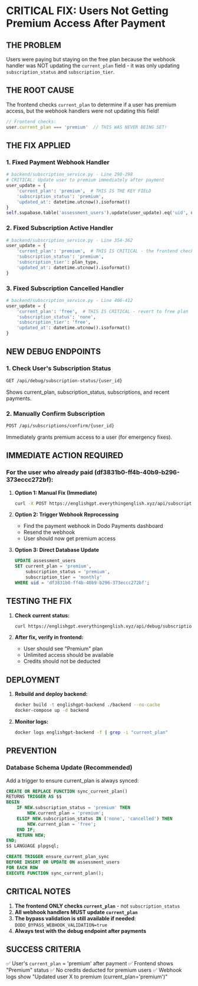 # CRITICAL FIX: Users Not Getting Premium Access After Payment

## THE PROBLEM
Users were paying but staying on the free plan because the webhook handler was NOT updating the `current_plan` field - it was only updating `subscription_status` and `subscription_tier`.

## THE ROOT CAUSE
The frontend checks `current_plan` to determine if a user has premium access, but the webhook handlers were not updating this field!

```javascript
// Frontend checks:
user.current_plan === 'premium'  // THIS WAS NEVER BEING SET!
```

## THE FIX APPLIED

### 1. Fixed Payment Webhook Handler
```python
# backend/subscription_service.py - Line 290-298
# CRITICAL: Update user to premium immediately after payment
user_update = {
    'current_plan': 'premium',  # THIS IS THE KEY FIELD
    'subscription_status': 'premium',
    'updated_at': datetime.utcnow().isoformat()
}
self.supabase.table('assessment_users').update(user_update).eq('uid', user_id).execute()
```

### 2. Fixed Subscription Active Handler
```python
# backend/subscription_service.py - Line 354-362
user_update = {
    'current_plan': 'premium',  # THIS IS CRITICAL - the frontend checks current_plan
    'subscription_status': 'premium',
    'subscription_tier': plan_type,
    'updated_at': datetime.utcnow().isoformat()
}
```

### 3. Fixed Subscription Cancelled Handler
```python
# backend/subscription_service.py - Line 406-412
user_update = {
    'current_plan': 'free',  # THIS IS CRITICAL - revert to free plan
    'subscription_status': 'none',
    'subscription_tier': 'free',
    'updated_at': datetime.utcnow().isoformat()
}
```

## NEW DEBUG ENDPOINTS

### 1. Check User's Subscription Status
```bash
GET /api/debug/subscription-status/{user_id}
```
Shows current_plan, subscription_status, subscriptions, and recent payments.

### 2. Manually Confirm Subscription
```bash
POST /api/subscriptions/confirm/{user_id}
```
Immediately grants premium access to a user (for emergency fixes).

## IMMEDIATE ACTION REQUIRED

### For the user who already paid (df3831b0-ff4b-40b9-b296-373eccc272bf):

1. **Option 1: Manual Fix (Immediate)**
   ```bash
   curl -X POST https://englishgpt.everythingenglish.xyz/api/subscriptions/confirm/df3831b0-ff4b-40b9-b296-373eccc272bf
   ```

2. **Option 2: Trigger Webhook Reprocessing**
   - Find the payment webhook in Dodo Payments dashboard
   - Resend the webhook
   - User should now get premium access

3. **Option 3: Direct Database Update**
   ```sql
   UPDATE assessment_users 
   SET current_plan = 'premium',
       subscription_status = 'premium',
       subscription_tier = 'monthly'
   WHERE uid = 'df3831b0-ff4b-40b9-b296-373eccc272bf';
   ```

## TESTING THE FIX

1. **Check current status:**
   ```bash
   curl https://englishgpt.everythingenglish.xyz/api/debug/subscription-status/df3831b0-ff4b-40b9-b296-373eccc272bf
   ```

2. **After fix, verify in frontend:**
   - User should see "Premium" plan
   - Unlimited access should be available
   - Credits should not be deducted

## DEPLOYMENT

1. **Rebuild and deploy backend:**
   ```bash
   docker build -t englishgpt-backend ./backend --no-cache
   docker-compose up -d backend
   ```

2. **Monitor logs:**
   ```bash
   docker logs englishgpt-backend -f | grep -i "current_plan"
   ```

## PREVENTION

### Database Schema Update (Recommended)
Add a trigger to ensure current_plan is always synced:

```sql
CREATE OR REPLACE FUNCTION sync_current_plan()
RETURNS TRIGGER AS $$
BEGIN
    IF NEW.subscription_status = 'premium' THEN
        NEW.current_plan = 'premium';
    ELSIF NEW.subscription_status IN ('none', 'cancelled') THEN
        NEW.current_plan = 'free';
    END IF;
    RETURN NEW;
END;
$$ LANGUAGE plpgsql;

CREATE TRIGGER ensure_current_plan_sync
BEFORE INSERT OR UPDATE ON assessment_users
FOR EACH ROW
EXECUTE FUNCTION sync_current_plan();
```

## CRITICAL NOTES

1. **The frontend ONLY checks `current_plan`** - not `subscription_status`
2. **All webhook handlers MUST update `current_plan`**
3. **The bypass validation is still available if needed**: `DODO_BYPASS_WEBHOOK_VALIDATION=true`
4. **Always test with the debug endpoint after payments**

## SUCCESS CRITERIA

✅ User's `current_plan` = 'premium' after payment
✅ Frontend shows "Premium" status
✅ No credits deducted for premium users
✅ Webhook logs show "Updated user X to premium (current_plan='premium')"
